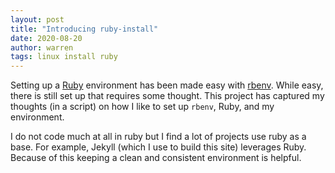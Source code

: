 ```yaml
---
layout: post
title: "Introducing ruby-install"
date: 2020-08-20
author: warren
tags: linux install ruby
---
```


Setting up a [Ruby](https://www.ruby-lang.org/) environment has been made easy with [rbenv](https://github.com/rbenv/rbenv). While easy, there is still set up that requires some thought. This project has captured my thoughts (in a script) on how I like to set up `rbenv`, Ruby, and my environment.

I do not code much at all in ruby but I find a lot of projects use ruby as a base. For example, Jekyll (which I use to build this site) leverages Ruby. Because of this keeping a clean and consistent environment is helpful.
